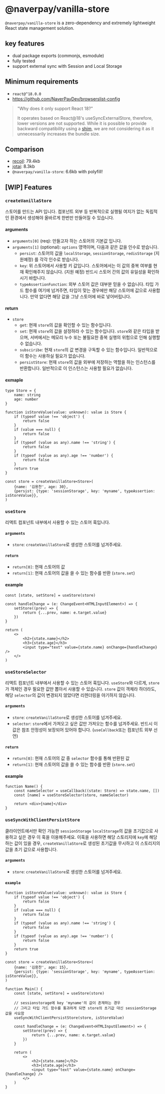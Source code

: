 # @naverpay/vanilla-store

`@naverpay/vanilla-store` is a zero-dependency and extremely lightweight React state management solution.

## key features

- dual package exports (commonjs, esmodule)
- fully tested
- support external sync with Session and Local Storage

## Minimum requirements

- `react@^18.0.0`
- <https://github.com/NaverPayDev/browserslist-config>

> "Why does it only support React 18?"
>
> It operates based on React@18's useSyncExternalStore, therefore, lower versions are not supported. While it is possible to provide backward compatibility using a [shim](https://www.npmjs.com/package/use-sync-external-store), we are not considering it as it unnecessarily increases the bundle size.

## Comparison

- [recoil](https://bundlephobia.com/package/recoil@0.7.7): 79.4kb
- [jotai](https://bundlephobia.com/package/jotai@2.8.0): 8.3kb
- `@naverpay/vanilla-store`: 6.6kb with polyfill!

## [WIP] Features

### `createVanillaStore`

스토어를 만드는 API 입니다. 컴포넌트 외부 등 반복적으로 실행될 여지가 없는 독립적인 환경에서 생성해야 올바르게 한번만 만들어질 수 있습니다.

#### arguments

- `arguments[0]` (req): 만들고자 하는 스토어의 기본값 입니다.
- `arguments[1]` (optional): `options` 영역이며, 다음과 같은 값을 인수로 받습니다.
  - `persist`: 스토어의 값을 `localStorage`, `sessionStorage`, `redisStorage` (지원예정) 를 각각 인수로 받습니다.
  - `key`: 위 스토어에서 사용할 키 값입니다. 스토어에서는 이 값의 중복 여부를 현재 확인해주지 않습니다. (지원 예정) 반드시 스토어 간의 값의 유일성을 확인하시기 바랍니다.
  - `typeAssertionFunction`: 외부 스토어 값은 대부분 믿을 수 없습니다. 타입 가드 함수를 여기에 넘겨주면, 타입이 맞는 경우에만 해당 스토어에 값으로 사용합니다. 만약 없다면 해당 값을 그냥 스토어에 바로 넣어버립니다.

#### return

- `store`
  - `get`: 현재 `store`의 값을 확인할 수 있는 함수입니다.
  - `set`: 현재 `store`의 값을 설정하라 수 있는 함수입니다. `store`와 같은 타입을 받으며, 서버에서는 메모리 누수 또는 불필요한 중복 실행의 위험으로 인해 실행할 수 없습니다.
  - `subsciribe`: 현재 `store`의 값 변경을 구독할 수 있는 함수입니다. 일반적으로 이 함수는 사용하실 필요가 없습니다.
  - `persistStore`: 현재 `store`의 값을 외부에 저장하는 역할을 하는 인스턴스를 반환합니다. 일반적으로 이 인스턴스는 사용할 필요가 없습니다.

#### exmaple

```tsx
type Store = {
    name: string
    age: number
}

function isStoreValue(value: unknown): value is Store {
    if (typeof value !== 'object') {
        return false
    }
    if (value === null) {
        return false
    }
    if (typeof (value as any).name !== 'string') {
        return false
    }
    if (typeof (value as any).age !== 'number') {
        return false
    }
    return true
}

const store = createVanillaStore<Store>(
    {name: '김용찬', age: 30},
    {persist: {type: 'sessionStorage', key: 'myname', typeAssertion: isStoreValue}},
)
```

### `useStore`

리액트 컴포넌트 내부에서 사용할 수 있는 스토어 훅입니다.

#### `arguments`

- `store`: `createVanillaStore`로 생성한 스토어를 넘겨주세요.

#### `return`

- `return[0]`: 현재 스토어의 값
- `return[1]`: 현재 스토어의 값을 쓸 수 있는 함수를 반환 (`store.set`)

#### example

```tsx
const [state, setStore] = useStore(store)

const handleChange = (e: ChangeEvent<HTMLInputElement>) => {
    setStore((prev) => {
        return {...prev, name: e.target.value}
    })
}

return (
    <>
        <h2>{state.name}</h2>
        <h3>{state.age}</h3>
        <input type="text" value={state.name} onChange={handleChange} />
    </>
)
```

### `useStoreSelector`

리액트 컴포넌트 내부에서 사용할 수 있는 스토어 훅입니다. `useStore`와 다르게, `store`가 객체인 경우 필요한 값만 뽑아서 사용할 수 있습니다. `store` 값이 객체라 하더라도, 해당 `selector`의 값이 변경되지 않았다면 리렌더링을 야기하지 않습니다.

#### `arguments`

- `store`: `createVanillaStore`로 생성한 스토어를 넘겨주세요.
- `selector`: `store`에서 가져오고 싶은 값만 가져오는 함수를 넘겨주세요. 반드시 이 값은 참조 안정성이 보장되어 있어야 합니다. (`useCallback`또는 컴포넌트 외부 선언)

#### `return`

- `return[0]`: 현재 스토어의 값 중 `selector` 함수를 통해 반환된 값
- `return[1]`: 현재 스토어의 값을 쓸 수 있는 함수를 반환 (`store.set`)

#### example

```tsx
function Name() {
    const nameSelector = useCallback((state: Store) => state.name, [])
    const [name] = useStoreSelector(store, nameSelector)

    return <div>{name}</div>
}
```

### `useSyncWithClientPersistStore`

클라이언트에서만 확인 가능한 `sessionStorage` `localStorage`의 값을 초기값으로 사용하고 싶은 경우 이 훅을 이용해주세요. 이훅을 사용하면 해당 스토리지에 `key`에 해당하는 값이 있을 경우, `createVanillaStore`로 생성된 초기값을 무시하고 이 스토리지의 값을 초기 값으로 사용합니다.

#### `arguments`

- `store`: `createVanillaStore`로 생성한 스토어를 넘겨주세요.

#### `example`

```tsx
function isStoreValue(value: unknown): value is Store {
    if (typeof value !== 'object') {
        return false
    }
    if (value === null) {
        return false
    }
    if (typeof (value as any).name !== 'string') {
        return false
    }
    if (typeof (value as any).age !== 'number') {
        return false
    }
    return true
}

const store = createVanillaStore<Store>(
    {name: '김용찬', age: 15},
    {persist: {type: 'sessionStorage', key: 'myname', typeAssertion: isStoreValue}},
)

function Main() {
    const [state, setStore] = useStore(store)

    // sessionstorage에 key 'myname'의 값이 존재하는 경우
    // 그리고 타입 가드 함수를 통과하게 되면 store의 초기값 대신 sessionStorage 값을 사요함
    useSyncWithClientPersistStore(store, isStoreValue)

    const handleChange = (e: ChangeEvent<HTMLInputElement>) => {
        setStore((prev) => {
            return {...prev, name: e.target.value}
        })
    }

    return (
        <>
            <h2>{state.name}</h2>
            <h3>{state.age}</h3>
            <input type="text" value={state.name} onChange={handleChange} />
        </>
    )
}
```
